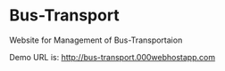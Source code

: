 # Bus-Transport
Website for Management of  Bus-Transportaion

Demo URL is:
http://bus-transport.000webhostapp.com

